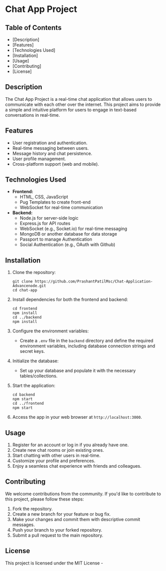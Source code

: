 # Chat App Project

## Table of Contents

- [Description]
- [Features]
- [Technologies Used]
- [Installation]
- [Usage]
- [Contributing]
- [License]

## Description

The Chat App Project is a real-time chat application that allows users to communicate with each other over the internet. This project aims to provide a simple and intuitive platform for users to engage in text-based conversations in real-time.

## Features

- User registration and authentication.
- Real-time messaging between users.
- Message history and chat persistence.
- User profile management.
- Cross-platform support (web and mobile).

## Technologies Used

- **Frontend:**
  - HTML, CSS, JavaScript
  - Pug Templates to create front-end
  - WebSocket for real-time communication
- **Backend:**
  - Node.js for server-side logic
  - Express.js for API routes
  - WebSocket (e.g., Socket.io) for real-time messaging
  - MongoDB or another database for data storage
  - Passport to manage Authentication
  - Social Authentication (e.g., OAuth with Github)

## Installation

1. Clone the repository:

   ```
   git clone https://github.com/PrashantPatilMsc/Chat-Application-Advancenode.git
   cd chat-app
   ```

2. Install dependencies for both the frontend and backend:

   ```
   cd frontend
   npm install
   cd ../backend
   npm install
   ```

3. Configure the environment variables:

   - Create a `.env` file in the `backend` directory and define the required environment variables, including database connection strings and secret keys.

4. Initialize the database:

   - Set up your database and populate it with the necessary tables/collections.

5. Start the application:

   ```
   cd backend
   npm start
   cd ../frontend
   npm start
   ```

6. Access the app in your web browser at `http://localhost:3000`.

## Usage

1. Register for an account or log in if you already have one.
2. Create new chat rooms or join existing ones.
3. Start chatting with other users in real-time.
4. Customize your profile and preferences.
5. Enjoy a seamless chat experience with friends and colleagues.

## Contributing

We welcome contributions from the community. If you'd like to contribute to this project, please follow these steps:

1. Fork the repository.
2. Create a new branch for your feature or bug fix.
3. Make your changes and commit them with descriptive commit messages.
4. Push your branch to your forked repository.
5. Submit a pull request to the main repository.

## License

This project is licensed under the MIT License -
